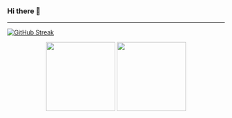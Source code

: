 ### Hi there 👋

<!--
**cometyang/cometyang** is a ✨ _special_ ✨ repository because its `README.md` (this file) appears on your GitHub profile.

Here are some ideas to get you started:

- 🔭 I’m currently working on ...
- 🌱 I’m currently learning ...
- 👯 I’m looking to collaborate on ...
- 🤔 I’m looking for help with ...
- 💬 Ask me about ...
- 📫 How to reach me: ...
- 😄 Pronouns: ...
- ⚡ Fun fact: ...
-->


---
[![GitHub Streak](https://streak-stats.demolab.com/?user=cometyang&theme=dark)](https://git.io/streak-stats)
<p align="center">

  <img height="160" src="https://github-readme-stats.vercel.app/api/top-langs/?username=cometyang&theme=react&hide=html,css,dockerfile,shell,ejs,stylus&count_private=true&show_icons=true&hide_border=true&layout=compact"/>
  
  <img height="160" src="https://github-readme-stats.vercel.app/api?username=cometyang&count_private=true&show_icons=true&theme=react&include_all_commits=true&hide_border=true"/>
</p>
